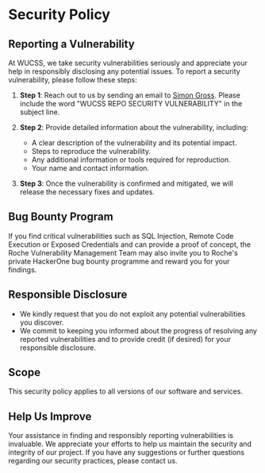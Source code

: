 # Security Policy

## Reporting a Vulnerability

At WUCSS, we take security vulnerabilities seriously and appreciate your help in responsibly disclosing any potential issues. To report a security vulnerability, please follow these steps:

1. **Step 1**: Reach out to us by sending an email to [Simon Gross](mailto:simon.gross.sg1@roche.com). Please include the word "WUCSS REPO SECURITY VULNERABILITY" in the subject line.

2. **Step 2**: Provide detailed information about the vulnerability, including:

   - A clear description of the vulnerability and its potential impact.
   - Steps to reproduce the vulnerability.
   - Any additional information or tools required for reproduction.
   - Your name and contact information.

3. **Step 3**: Once the vulnerability is confirmed and mitigated, we will release the necessary fixes and updates.

## Bug Bounty Program

If you find critical vulnerabilities such as SQL Injection, Remote Code Execution or Exposed Credentials and can provide a proof of concept, the Roche Vulnerability Management Team may also invite you to Roche's private HackerOne bug bounty programme and reward you for your findings.

## Responsible Disclosure

- We kindly request that you do not exploit any potential vulnerabilities you discover.
- We commit to keeping you informed about the progress of resolving any reported vulnerabilities and to provide credit (if desired) for your responsible disclosure.

## Scope

This security policy applies to all versions of our software and services.

## Help Us Improve

Your assistance in finding and responsibly reporting vulnerabilities is invaluable. We appreciate your efforts to help us maintain the security and integrity of our project. If you have any suggestions or further questions regarding our security practices, please contact us.
